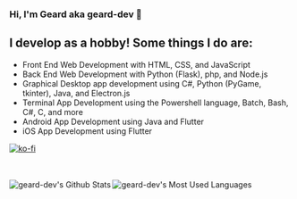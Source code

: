 ### Hi, I'm Geard aka geard-dev 👋

## I develop as a hobby! Some things I do are:
- Front End Web Development with HTML, CSS, and JavaScript
- Back End Web Development with Python (Flask), php, and Node.js
- Graphical Desktop app development using C#, Python (PyGame, tkinter), Java, and Electron.js
- Terminal App Development using the Powershell language, Batch, Bash, C#, C, and more
- Android App Development using Java and Flutter
- iOS App Development using Flutter

[![ko-fi](https://www.ko-fi.com/img/githubbutton_sm.svg)](https://ko-fi.com/D1D726C1A)

<br />
<br />

<img align="left" alt="geard-dev's Github Stats" src="https://github-readme-stats.vercel.app/api?username=geard-dev&show_icons=true&hide_border=true&theme=dark&count_private=true" />
<img align="left" alt="geard-dev's Most Used Languages" src="https://github-readme-stats.vercel.app/api/top-langs/?username=geard-dev&theme=dark&layout=compact" />
